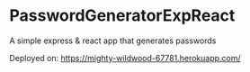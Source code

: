 # PasswordGeneratorExpReact
A simple express &amp; react app that generates passwords

Deployed on: https://mighty-wildwood-67781.herokuapp.com/
